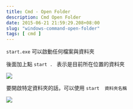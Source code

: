 ```yaml
---
title: Cmd - Open Folder
description: Cmd Open Folder
date: 2015-06-21 21:59:29.208+08:00
slug: "windows-command-open-folder"
tags: [ cmd ]
---
```


`start.exe` 可以啟動任何檔案與資料夾

後面加上點 `start . ` 表示是目前所在位置的資料夾

![](/images/404.webp)

要開啟特定資料夾的話，可以使用 `start  資料夾名稱`

![](/images/404.webp)